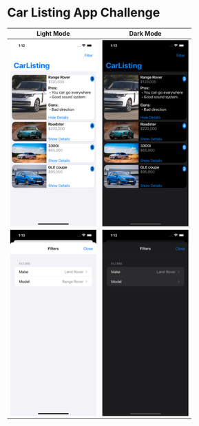 # Car Listing App Challenge

| Light Mode                                                                 | Dark Mode |
|----------------------------------------------------------------------------|-----------|
| <img src="./screen1.png" title="Screen Shot #1 (Light Mode)" width="200"/> | <img src="./screen1d.png" title="Screen Shot #1 (Dark Mode)" width="200"/>          |
| <img src="./screen2.png" title="Screen Shot #2 (Light Mode)" width="200"/> | <img src="./screen2d.png" title="Screen Shot #2 (Dark Mode)" width="200"/> |